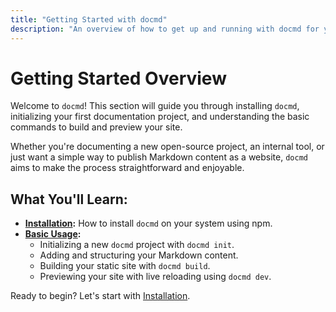 ```yaml
---
title: "Getting Started with docmd"
description: "An overview of how to get up and running with docmd for your documentation needs."
---
```


# Getting Started Overview

Welcome to `docmd`! This section will guide you through installing `docmd`, initializing your first documentation project, and understanding the basic commands to build and preview your site.

Whether you're documenting a new open-source project, an internal tool, or just want a simple way to publish Markdown content as a website, `docmd` aims to make the process straightforward and enjoyable.

## What You'll Learn:

*   **[Installation](/getting-started/installation/):** How to install `docmd` on your system using npm.
*   **[Basic Usage](/getting-started/basic-usage/):**
    *   Initializing a new `docmd` project with `docmd init`.
    *   Adding and structuring your Markdown content.
    *   Building your static site with `docmd build`.
    *   Previewing your site with live reloading using `docmd dev`.

Ready to begin? Let's start with [Installation](/getting-started/installation/).
